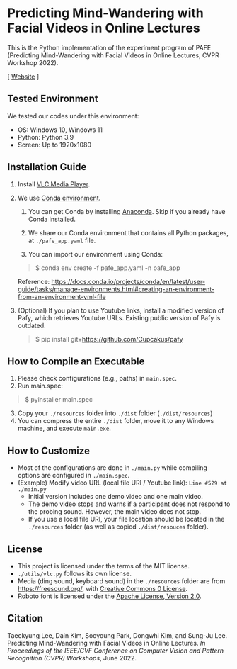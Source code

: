 # Predicting Mind-Wandering with Facial Videos in Online Lectures
This is the Python implementation of the experiment program of PAFE (Predicting Mind-Wandering with Facial Videos in Online Lectures, CVPR Workshop 2022).

<!--[ [Paper](https://nmsl.kaist.ac.kr/projects/attention/) ]-->
[ [Website](https://nmsl.kaist.ac.kr/projects/attention/) ]

## Tested Environment
We tested our codes under this environment:
- OS: Windows 10, Windows 11
- Python: Python 3.9
- Screen: Up to 1920x1080


## Installation Guide

1. Install [VLC Media Player](https://www.videolan.org/).

2. We use [Conda environment](https://docs.conda.io/).

   1. You can get Conda by installing [Anaconda](https://www.anaconda.com/). Skip if you already have Conda installed. 
   
   2. We share our Conda environment that contains all Python packages, at `./pafe_app.yaml` file.
   
   3. You can import our environment using Conda:

   > $ conda env create -f pafe_app.yaml -n pafe_app

   Reference: https://docs.conda.io/projects/conda/en/latest/user-guide/tasks/manage-environments.html#creating-an-environment-from-an-environment-yml-file

3. (Optional) If you plan to use Youtube links, install a modified version of Pafy, which retrieves Youtube URLs. Existing public version of Pafy is outdated.
   > $ pip install git+https://github.com/Cupcakus/pafy


## How to Compile an Executable

1. Please check configurations (e.g., paths) in `main.spec`.
2. Run main.spec:
> $ pyinstaller main.spec
3. Copy your `./resources` folder into `./dist` folder (`./dist/resources`)
4. You can compress the entire `./dist` folder, move it to any Windows machine, and execute `main.exe`.



## How to Customize
- Most of the configurations are done in `./main.py` while compiling options are configured in `./main.spec`.
- (Example) Modify video URL (local file URI / Youtube link): `Line #529 at ./main.py`
  - Initial version includes one demo video and one main video. 
  - The demo video stops and warns if a participant does not respond to the probing sound. However, the main video does not stop.
  - If you use a local file URI, your file location should be located in the `./resources` folder (as well as copied `./dist/resouces` folder).


## License
- This project is licensed under the terms of the MIT license.
- `./utils/vlc.py` follows its own license.
- Media (ding sound, keyboard sound) in the `./resources` folder are from https://freesound.org/, with [Creative Commons 0 License](https://creativecommons.org/publicdomain/zero/1.0/).
- Roboto font is licensed under the [Apache License, Version 2.0](http://www.apache.org/licenses/LICENSE-2.0).

## Citation

Taeckyung Lee, Dain Kim, Sooyoung Park, Dongwhi Kim, and Sung-Ju Lee. Predicting Mind-Wandering with Facial Videos in Online Lectures. _In Proceedings of the IEEE/CVF Conference on Computer Vision and Pattern Recognition (CVPR) Workshops_, June 2022.
